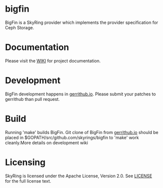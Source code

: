 # bigfin
BigFin is a SkyRing provider which implements the provider specification for Ceph Storage.

# Documentation
Please visit the [WIKI](https://github.com/skyrings/bigfin/wiki) for project documentation.

# Development
BigFin development happens in [gerrithub.io](https://review.gerrithub.io/#/admin/projects/skyrings/bigfin).  Please submit your patches to gerrithub than pull request.

# Build
Running 'make' builds BigFin.  Git clone of BigFin from [gerrithub.io](https://review.gerrithub.io/#/admin/projects/skyrings/bigfin) should be placed in $GOPATH/src/github.com/skyrings/bigfin to 'make' work cleanly.More details on development wiki

# Licensing
SkyRing is licensed under the Apache License, Version 2.0.  See [LICENSE](https://github.com/skyrings/bigfin/blob/master/LICENSE) for the full license text.
